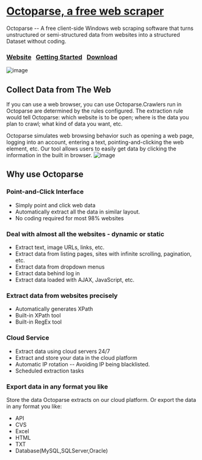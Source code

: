 # <a href=http://www.octoparse.com/ title=”Octoparse”> Octoparse, a free web scraper</a>

Octoparse -- A free client-side Windows web scraping software that turns unstructured or semi-structured data from websites into a structured Dataset without coding. 

### [Website](http://www.octoparse.com/)&nbsp;&nbsp;&nbsp;[Getting Started](http://www.octoparse.com/Tutorial)&nbsp;&nbsp;&nbsp;[Download](http://www.octoparse.com/download/)

![image](http://www.octoparse.com/media/2325/octoparse.jpg)

## Collect Data from The Web
If you can use a web browser, you can use Octoparse.Crawlers run in Octoparse are determined by the rules configured. The extraction rule would tell Octoparse: which website is to be open; where is the data you plan to crawl; what kind of data you want, etc.

Octoparse simulates web browsing behavior such as opening a web page, logging into an account, entering a text, pointing-and-clicking the web element, etc. Our tool allows users to easily get data by clicking the information in the built in browser.
![image](http://www.octoparse.com/media/2299/2.gif)
## Why use Octoparse

### Point-and-Click Interface 
- Simply point and click web data
- Automatically extract all the data in similar layout.
- No coding required for most 98% websites

### Deal with almost all the websites - dynamic or static
- Extract text, image URLs, links, etc.
- Extract data from listing pages, sites with infinite scrolling, pagination, etc.
- Extract data from dropdown menus
- Extract data behind log in
- Extract data loaded with AJAX, JavaScript, etc.

### Extract data from websites precisely
- Automatically generates XPath
- Built-in XPath tool
- Built-in RegEx tool

### Cloud Service
- Extract data using cloud servers 24/7
- Extract and store your data in the cloud platform
- Automatic IP rotation  -- Avoiding IP being blacklisted. 
- Scheduled extraction tasks

### Export data in any format you like
Store the data Octoparse extracts on our cloud platform. Or export the data in any format you like:
- API
- CVS
- Excel
- HTML
- TXT
- Database(MySQL,SQLServer,Oracle)



